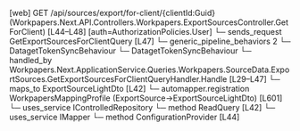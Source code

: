 [web] GET /api/sources/export/for-client/{clientId:Guid}  (Workpapers.Next.API.Controllers.Workpapers.ExportSourcesController.GetForClient)  [L44–L48] [auth=AuthorizationPolicies.User]
  └─ sends_request GetExportSourcesForClientQuery [L47]
    └─ generic_pipeline_behaviors 2
      └─ DatagetTokenSyncBehaviour
      └─ DatagetTokenSyncBehaviour
    └─ handled_by Workpapers.Next.ApplicationService.Queries.Workpapers.SourceData.ExportSources.GetExportSourcesForClientQueryHandler.Handle [L29–L47]
      └─ maps_to ExportSourceLightDto [L42]
        └─ automapper.registration WorkpapersMappingProfile (ExportSource->ExportSourceLightDto) [L601]
      └─ uses_service IControlledRepository<ExportSource>
        └─ method ReadQuery [L42]
      └─ uses_service IMapper
        └─ method ConfigurationProvider [L44]

